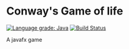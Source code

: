 # Conway's Game of life

[![Language grade: Java](https://img.shields.io/lgtm/grade/java/g/yovel123456/Game-of-life.svg?logo=lgtm&logoWidth=18)](https://lgtm.com/projects/g/yovel123456/Game-of-life/context:java) [![Build Status](https://travis-ci.com/yovel123456/Game-of-life.svg?branch=master)](https://travis-ci.com/yovel123456/Game-of-life)

A javafx game
